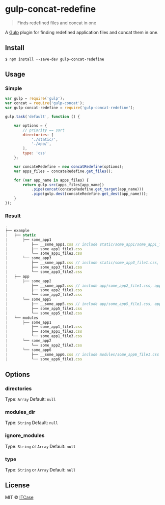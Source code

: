 # gulp-concat-redefine 

> Finds redefined files and concat in one

A [Gulp](http://gulpjs.com/) plugin for finding redefined application files and concat them in one.

## Install

```
$ npm install --save-dev gulp-concat-redefine
```


## Usage

### Simple

```js
var gulp = require('gulp');
var concat = require('gulp-concat');
var gulp-concat-redefine = require('gulp-concat-redefine');

gulp.task('default', function () {

    var options = {
        // priority == sort
        directories: [
            './static/',
            './app/',
        ],
        type: 'css'
    };

    var concateRedefine = new concatRedefine(options);
    var apps_files = concateRedefine.get_files();

    for (var app_name in apps_files) {
        return gulp.src(apps_files[app_name])
            .pipe(concat(concateRedefine.get_target(app_name)))
            .pipe(gulp.dest(concateRedefine.get_dest(app_name)));
    }
});
```

### Result
```js
.
├── example
|   ├── static
|       ├── some_app1
|           ├── __some_app1.css // include static/some_app1/some_app1_file1.css, static/some_app1/some_app1_file1.css, modules/some_app1_file3.css
|           ├── some_app1_file1.css
|           └── some_app1_file2.css
|       └── some_app3
|           ├── __some_app3.css // include static/some_app3_file1.css, static/some_app3_file2.css
|           ├── some_app3_file1.css
|           └── some_app3_file2.css
|   ├── app
|       ├── some_app2
|           ├── __some_app2.css // include app/some_app2_file1.css, app/some_app2_file2.css, modules/some_app2_file3.css
|           ├── some_app2_file1.css
|           └── some_app2_file2.css
|       └── some_app5
|           ├── __some_app5.css // include app/some_app5_file1.css, app/some_app5_file2.css
|           ├── some_app5_file1.css
|           └── some_app5_file2.css
|   └── modules
|       ├── some_app1
|           ├── some_app1_file1.css
|           ├── some_app1_file2.css
|           └── some_app1_file3.css
|       └── some_app2
|           └── some_app2_file3.css
|       └── some_app6
|           ├── __some_app6.css // include modules/some_app6_file1.css
|           └── some_app6_file1.css
```


## Options

### directories

Type: `Array` Default: `null`

### modules_dir

Type: `String` Default: `null`

### ignore_modules

Type: `String` or `Array` Default: `null`

### type

Type: `String` or `Array` Default: `null`

## License

MIT © [ITCase](http://itcase.pro/)
